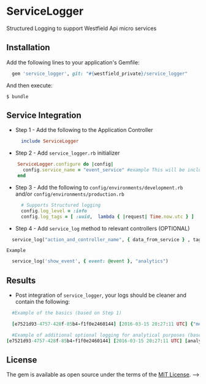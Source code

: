 # ServiceLogger

Structured Logging to support Westfield Api micro services

## Installation

Add the following lines to your application's Gemfile:

```ruby
  gem 'service_logger', git: "#{westfield_private}/service_logger"
```

And then execute:

    $ bundle

## Service Integration

  - Step 1 - Add the following to the Application Controller
    ```ruby
      include ServiceLogger
    ```

  - Step 2 - Add `service_logger.rb` initializer

  ```ruby
      ServiceLogger.configure do |config|
        config.service_name = "event_service" #example This will be included in the generator next round
      end
  ```


  - Step 3 - Add the following to `config/environments/development.rb` and/or `config/environments/production.rb`

    ```ruby
      # Supports Structured logging
      config.log_level = :info
      config.log_tags = [ :uuid,  lambda { |request| Time.now.utc } ]
    ```

  - Step 4 - Add `service_log` method to relevant controllers (OPTIONAL)

  ```ruby
    service_log("action_and_controller_name", { data_from_service } , tag_name)
  ```

    Example
  ```ruby
    service_log('show_event', { event: @event }, "analytics")
  ```


## Results

- Post integration of `service_logger`, your logs should be cleaner and contain the following:

```ruby
  #Example of the basics (based on Step 1)

  [e7521d93-4757-428f-85b4-f1f0e2460144] [2016-03-15 20:27:11 UTC] {"method":"GET","path":"/events","format":"json","controller":"api/v1/events","action":"index","status":200,"duration":217.51,"view":66.4,"db":25.91,"service_name":"event_service","environment":"development"}

```

```ruby
  #Example of additional optional logging for analytical purposes (based on Step 2)
[e7521d93-4757-428f-85b4-f1f0e2460144] [2016-03-15 20:27:11 UTC] [analytics] {"service_name":"event_service","environment":"development","service_message":"index_of_events","service_details":{"events_count":10}}
```

## License

The gem is available as open source under the terms of the [MIT License](http://opensource.org/licenses/MIT). -->
